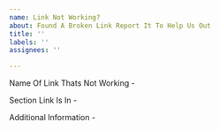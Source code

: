 ```yaml
---
name: Link Not Working?
about: Found A Broken Link Report It To Help Us Out
title: ''
labels: ''
assignees: ''

---
```


Name Of Link Thats Not Working - 

Section Link Is In - 

Additional Information - 
